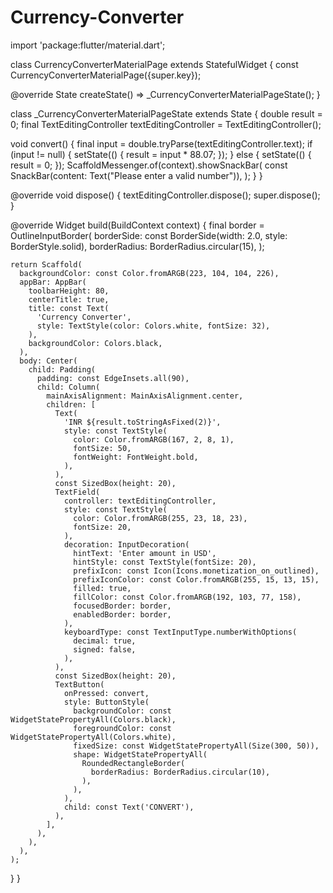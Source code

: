 # Currency-Converter
import 'package:flutter/material.dart';

class CurrencyConverterMaterialPage extends StatefulWidget {
  const CurrencyConverterMaterialPage({super.key});

  @override
  State<CurrencyConverterMaterialPage> createState() =>
      _CurrencyConverterMaterialPageState();
}

class _CurrencyConverterMaterialPageState
    extends State<CurrencyConverterMaterialPage> {
  double result = 0;
  final TextEditingController textEditingController = TextEditingController();

  void convert() {
    final input = double.tryParse(textEditingController.text);
    if (input != null) {
      setState(() {
        result = input * 88.07;
      });
    } else {
      setState(() {
        result = 0;
      });
      ScaffoldMessenger.of(context).showSnackBar(
        const SnackBar(content: Text("Please enter a valid number")),
      );
    }
  }

  @override
  void dispose() {
    textEditingController.dispose();
    super.dispose();
  }

  @override
  Widget build(BuildContext context) {
    final border = OutlineInputBorder(
      borderSide: const BorderSide(width: 2.0, style: BorderStyle.solid),
      borderRadius: BorderRadius.circular(15),
    );

    return Scaffold(
      backgroundColor: const Color.fromARGB(223, 104, 104, 226),
      appBar: AppBar(
        toolbarHeight: 80,
        centerTitle: true,
        title: const Text(
          'Currency Converter',
          style: TextStyle(color: Colors.white, fontSize: 32),
        ),
        backgroundColor: Colors.black,
      ),
      body: Center(
        child: Padding(
          padding: const EdgeInsets.all(90),
          child: Column(
            mainAxisAlignment: MainAxisAlignment.center,
            children: [
              Text(
                'INR ${result.toStringAsFixed(2)}',
                style: const TextStyle(
                  color: Color.fromARGB(167, 2, 8, 1),
                  fontSize: 50,
                  fontWeight: FontWeight.bold,
                ),
              ),
              const SizedBox(height: 20),
              TextField(
                controller: textEditingController,
                style: const TextStyle(
                  color: Color.fromARGB(255, 23, 18, 23),
                  fontSize: 20,
                ),
                decoration: InputDecoration(
                  hintText: 'Enter amount in USD',
                  hintStyle: const TextStyle(fontSize: 20),
                  prefixIcon: const Icon(Icons.monetization_on_outlined),
                  prefixIconColor: const Color.fromARGB(255, 15, 13, 15),
                  filled: true,
                  fillColor: const Color.fromARGB(192, 103, 77, 158),
                  focusedBorder: border,
                  enabledBorder: border,
                ),
                keyboardType: const TextInputType.numberWithOptions(
                  decimal: true,
                  signed: false,
                ),
              ),
              const SizedBox(height: 20),
              TextButton(
                onPressed: convert,
                style: ButtonStyle(
                  backgroundColor: const WidgetStatePropertyAll(Colors.black),
                  foregroundColor: const WidgetStatePropertyAll(Colors.white),
                  fixedSize: const WidgetStatePropertyAll(Size(300, 50)),
                  shape: WidgetStatePropertyAll(
                    RoundedRectangleBorder(
                      borderRadius: BorderRadius.circular(10),
                    ),
                  ),
                ),
                child: const Text('CONVERT'),
              ),
            ],
          ),
        ),
      ),
    );
  }
}

